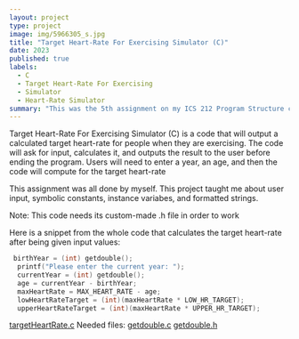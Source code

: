 ```yaml
---
layout: project
type: project
image: img/5966305_s.jpg
title: "Target Heart-Rate For Exercising Simulator (C)"
date: 2023
published: true
labels:
  - C
  - Target Heart-Rate For Exercising
  - Simulator
  - Heart-Rate Simulator
summary: "This was the 5th assignment on my ICS 212 Program Structure class where C and C++ are the coding languages being used, this one uses C, and the assignment is a simulation of a user's age and their calculated target heart-rate for exercising."
---
```


Target Heart-Rate For Exercising Simulator (C) is a code that will output a calculated target heart-rate for people when they are exercising. The code will ask for input, calculates it, and outputs the result to the user before ending the program. Users will need to enter a year, an age, and then the code will compute for the target heart-rate

This assignment was all done by myself. This project taught me about user input, symbolic constants, instance variabes, and formatted strings. 

Note: This code needs its custom-made .h file in order to work

Here is a snippet from the whole code that calculates the target heart-rate after being given input values:

```c
 birthYear = (int) getdouble();
  printf("Please enter the current year: ");
  currentYear = (int) getdouble();
  age = currentYear - birthYear;
  maxHeartRate = MAX_HEART_RATE - age;
  lowHeartRateTarget = (int)(maxHeartRate * LOW_HR_TARGET);
  upperHeartRateTarget = (int)(maxHeartRate * UPPER_HR_TARGET);
```
[targetHeartRate.c](https://github.com/waltz-axl-c-tuzon/waltz-axl-c-tuzon.github.io/blob/main/Codes/targetHeartRate.c)
Needed files:
[getdouble.c](https://github.com/waltz-axl-c-tuzon/waltz-axl-c-tuzon.github.io/blob/main/Codes/getdouble.c)
[getdouble.h](https://github.com/waltz-axl-c-tuzon/waltz-axl-c-tuzon.github.io/blob/main/Codes/getdouble.h)
